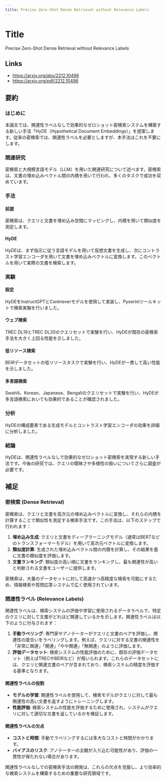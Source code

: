 ```yaml
---
title: Precise Zero-Shot Dense Retrieval without Relevance Labels
---
```


# Title
Precise Zero-Shot Dense Retrieval without Relevance Labels

## Links
- <https://arxiv.org/abs/2212.10496>
- <https://arxiv.org/pdf/2212.10496>

## 要約
### はじめに
本論文では、関連性ラベルなしで効果的なゼロショット密検索システムを構築する新しい手法「HyDE（Hypothetical Document Embeddings）」を提案します。従来の密検索では、関連性ラベルを必要としますが、本手法はこれを不要にします。

### 関連研究
密検索と大規模言語モデル（LLM）を用いた関連研究について述べます。密検索は、文書の埋め込みベクトル間の内積を用いて行われ、多くのタスクで成功を収めています。

### 手法
#### 前提
密検索は、クエリと文書を埋め込み空間にマッピングし、内積を用いて類似度を測定します。

#### HyDE
HyDEは、まず指示に従う言語モデルを用いて仮想文書を生成し、次にコントラスト学習エンコーダを用いて文書を埋め込みベクトルに変換します。このベクトルを用いて実際の文書を検索します。

### 実験
#### 設定
HyDEをInstructGPTとContrieverモデルを使用して実装し、Pyseriniツールキットで検索実験を行いました。

#### ウェブ検索
TREC DL19とTREC DL20のクエリセットで実験を行い、HyDEが既存の密検索手法を大きく上回る性能を示しました。

#### 低リソース検索
BEIRデータセットの低リソースタスクで実験を行い、HyDEが一貫して高い性能を示しました。

#### 多言語検索
Swahili、Korean、Japanese、Bengaliのクエリセットで実験を行い、HyDEが多言語検索においても効果的であることが確認されました。

### 分析
HyDEの構成要素である生成モデルとコントラスト学習エンコーダの効果を詳細に分析しました。

### 結論
HyDEは、関連性ラベルなしで効果的なゼロショット密検索を実現する新しい手法です。今後の研究では、クエリの曖昧さや多様性の扱いについてさらに調査が必要です。

## 補足
### 密検索 (Dense Retrieval)
密検索は、クエリと文書を高次元の埋め込みベクトルに変換し、それらの内積を計算することで類似性を測定する検索手法です。この手法は、以下のステップで行われます：

1. **埋め込み生成**: クエリと文書をディープラーニングモデル（通常はBERTなどのトランスフォーマーモデル）を用いて高次元ベクトルに変換します。
2. **類似度計算**: 生成された埋め込みベクトル間の内積を計算し、その結果を基に文書の類似度を評価します。
3. **文書ランキング**: 類似度の高い順に文書をランキングし、最も関連性が高いと判断される文書をユーザーに提供します。

密検索は、大量のデータセットに対して高速かつ高精度な検索を可能にするため、情報検索や質問応答システムで広く使用されています。

### 関連性ラベル (Relevance Labels)
関連性ラベルは、検索システムの評価や学習に使用されるデータラベルで、特定のクエリに対して文書がどれほど関連しているかを示します。関連性ラベルは以下のように付与されます：

1. **手動ラベリング**: 専門家やアノテーターがクエリと文書のペアを評価し、関連性の度合いをラベリングします。例えば、クエリに対する文書の関連性を「非常に関連」「関連」「やや関連」「無関連」のように評価します。
2. **評価データセット**: 検索システムの性能評価のために、既存の評価データセット（例えばTRECやBEIRなど）が用いられます。これらのデータセットには、クエリと関連文書のペアが含まれており、検索システムの精度を評価する基準となります。

#### 関連性ラベルの役割
- **モデルの学習**: 関連性ラベルを使用して、検索モデルがクエリに対して最も関連性の高い文書を返すようにトレーニングします。
- **性能評価**: 検索システムの性能を評価するために使用され、システムがクエリに対して適切な文書を返しているかを検証します。

#### 関連性ラベルの欠点
- **コストと時間**: 手動でラベリングするには多大なコストと時間がかかります。
- **バイアスのリスク**: アノテーターの主観が入り込む可能性があり、評価の一貫性が保たれない場合があります。

関連性ラベルなしでの密検索手法の開発は、これらの欠点を克服し、より効率的な検索システムを構築するための重要な研究領域です。
